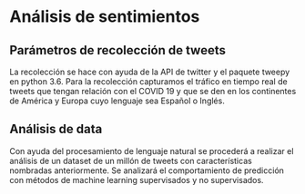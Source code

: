 # Análisis de sentimientos
## Parámetros de recolección de tweets
La recolección se hace con ayuda de la API de twitter y el paquete tweepy en python 3.6.
Para la recolección capturamos el tráfico en tiempo real de tweets que tengan relación con el COVID 19 y que se den en los continentes de América y Europa cuyo lenguaje sea Español o Inglés.
## Análisis de data
Con ayuda del procesamiento de lenguaje natural se procederá a realizar el análisis de un dataset de un millón de tweets con características nombradas anteriormente.
Se analizará el comportamiento de predicción con métodos de machine learning supervisados y no supervisados.
